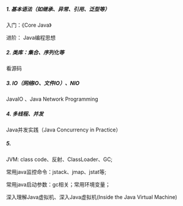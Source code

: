 ##### 1. 基本语法（如继承、异常、引用、泛型等）

入门：《Core Java》 

进阶： Java编程思想

##### 2. 类库：集合、序列化等
 看源码

##### 3. IO（网络IO、文件IO）、NIO
 JavaIO 、Java Network Programming

##### 4. 多线程、并发
 Java并发实践（Java Concurrency in Practice）

##### 5. 
JVM: class code、反射、ClassLoader、GC;

常用java监控命令：jstack、jmap、jstat等;

常用java启动参数：gc相关；常用环境变量；

深入理解Java虚拟机、深入Java虚拟机(Inside the Java Virtual Machine)